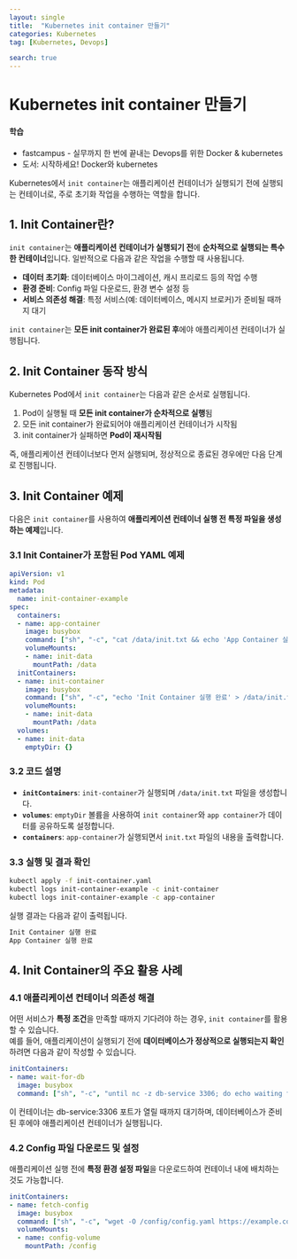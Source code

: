 ```yaml
---
layout: single
title:  "Kubernetes init container 만들기"
categories: Kubernetes
tag: [Kubernetes, Devops]

search: true
---
```

# Kubernetes init container 만들기
<div class='notice--success'>
 <h4>학습 </h4>
 <ul>
    <li>fastcampus - 실무까지 한 번에 끝내는 Devops를 위한 Docker & kubernetes</li>
    <li>도서: 시작하세요! Docker와 kubernetes</li>
</ul>
</div>

Kubernetes에서 `init container`는 애플리케이션 컨테이너가 실행되기 전에 실행되는 컨테이너로, 주로 초기화 작업을 수행하는 역할을 합니다. 


## 1. Init Container란?  
`init container`는 **애플리케이션 컨테이너가 실행되기 전**에 **순차적으로 실행되는 특수한 컨테이너**입니다. 일반적으로 다음과 같은 작업을 수행할 때 사용됩니다.  

- **데이터 초기화**: 데이터베이스 마이그레이션, 캐시 프리로드 등의 작업 수행  
- **환경 준비**: Config 파일 다운로드, 환경 변수 설정 등  
- **서비스 의존성 해결**: 특정 서비스(예: 데이터베이스, 메시지 브로커)가 준비될 때까지 대기  

`init container`는 **모든 init container가 완료된 후**에야 애플리케이션 컨테이너가 실행됩니다.  

## 2. Init Container 동작 방식  
Kubernetes Pod에서 `init container`는 다음과 같은 순서로 실행됩니다.  

1. Pod이 실행될 때 **모든 init container가 순차적으로 실행**됨  
2. 모든 init container가 완료되어야 애플리케이션 컨테이너가 시작됨  
3. init container가 실패하면 **Pod이 재시작됨**  

즉, 애플리케이션 컨테이너보다 먼저 실행되며, 정상적으로 종료된 경우에만 다음 단계로 진행됩니다.  

## 3. Init Container 예제  
다음은 `init container`를 사용하여 **애플리케이션 컨테이너 실행 전 특정 파일을 생성하는 예제**입니다.  

### 3.1 Init Container가 포함된 Pod YAML 예제  

```yaml
apiVersion: v1
kind: Pod
metadata:
  name: init-container-example
spec:
  containers:
  - name: app-container
    image: busybox
    command: ["sh", "-c", "cat /data/init.txt && echo 'App Container 실행 완료'"]
    volumeMounts:
    - name: init-data
      mountPath: /data
  initContainers:
  - name: init-container
    image: busybox
    command: ["sh", "-c", "echo 'Init Container 실행 완료' > /data/init.txt"]
    volumeMounts:
    - name: init-data
      mountPath: /data
  volumes:
  - name: init-data
    emptyDir: {}
``` 

### 3.2 코드 설명  
- **`initContainers`**: `init-container`가 실행되며 `/data/init.txt` 파일을 생성합니다.  
- **`volumes`**: `emptyDir` 볼륨을 사용하여 `init container`와 `app container`가 데이터를 공유하도록 설정합니다.  
- **`containers`**: `app-container`가 실행되면서 `init.txt` 파일의 내용을 출력합니다.  

### 3.3 실행 및 결과 확인  

```bash
kubectl apply -f init-container.yaml
kubectl logs init-container-example -c init-container
kubectl logs init-container-example -c app-container
```

실행 결과는 다음과 같이 출력됩니다.  

```bash
Init Container 실행 완료
App Container 실행 완료
``` 

## 4. Init Container의 주요 활용 사례  

### 4.1 애플리케이션 컨테이너 의존성 해결  
어떤 서비스가 **특정 조건**을 만족할 때까지 기다려야 하는 경우, `init container`를 활용할 수 있습니다.  
예를 들어, 애플리케이션이 실행되기 전에 **데이터베이스가 정상적으로 실행되는지 확인**하려면 다음과 같이 작성할 수 있습니다.  

```yaml
initContainers:
- name: wait-for-db
  image: busybox
  command: ["sh", "-c", "until nc -z db-service 3306; do echo waiting for db; sleep 2; done"]
```

이 컨테이너는 db-service:3306 포트가 열릴 때까지 대기하며, 데이터베이스가 준비된 후에야 애플리케이션 컨테이너가 실행됩니다.

### 4.2 Config 파일 다운로드 및 설정 
애플리케이션 실행 전에 **특정 환경 설정 파일**을 다운로드하여 컨테이너 내에 배치하는 것도 가능합니다.

```yaml
initContainers:
- name: fetch-config
  image: busybox
  command: ["sh", "-c", "wget -O /config/config.yaml https://example.com/config.yaml"]
  volumeMounts:
  - name: config-volume
    mountPath: /config
``` 